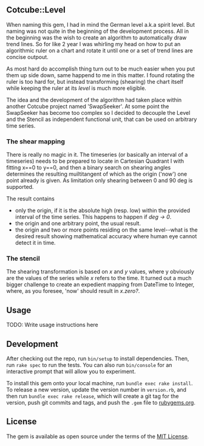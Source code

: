 ## Cotcube::Level

When naming this gem, I had in mind the German level a.k.a spirit level. But naming was not quite in the beginning
of the development process. All in the beginning was the wish to create an algorithm to automatically draw trend
lines. So for like 2 year I was whirling my head on how to put an algorithmic ruler on a chart and rotate it until
one or a set of trend lines are concise outpout. 

As most hard do accomplish thing turn out to be much easier when you put them up side down, same happend to me in this
matter. I found rotating the ruler is too hard for, but instead transforming (shearing) the chart itself while keeping
the ruler at its _level_ is much more eligible.

The idea and the development of the algorithm had taken place within another Cotcube project named 'SwapSeeker'. At
some point the SwapSeeker has become too complex so I decided to decouple the Level and the Stencil as independent
functional unit, that can be used on arbitrary time series.

### The shear mapping

There is really no magic in it. The timeseries (or basically an interval of a timeseries) needs to be prepared to locate
in Cartesian Quadrant I with fitting x==0 to y==0, and then a binary search on shearing angles determines the resulting 
muiltitangent of which as the origin ('now') one point already is given. As limitation only shearing between 0 and 90
deg is supported. 

The result contains 

- only the origin, if it is the absolute high (resp. low) within the provided interval of the time series. This happens
to happen if _deg -> 0_.
- the origin and one arbitrary point, the usual result.
- the origin and two or more points residing on the same level--what is the desired result showing mathematical accuracy where 
human eye cannot detect it in time. 

### The stencil

The shearing transformation is based on _x_ and _y_ values, where y obviously are the values of the series while _x_
refers to the time. It turned out a much bigger challenge to create an expedient mapping from DateTime to Integer,
where, as you foresee, 'now' should result in _x.zero?_. 

## Usage

TODO: Write usage instructions here

## Development

After checking out the repo, run `bin/setup` to install dependencies. Then, run `rake spec` to run the tests. You can also run `bin/console` for an interactive prompt that will allow you to experiment.

To install this gem onto your local machine, run `bundle exec rake install`. To release a new version, update the version number in `version.rb`, and then run `bundle exec rake release`, which will create a git tag for the version, push git commits and tags, and push the `.gem` file to [rubygems.org](https://rubygems.org).

## License

The gem is available as open source under the terms of the [MIT License](https://opensource.org/licenses/BSD-3-Clause).
